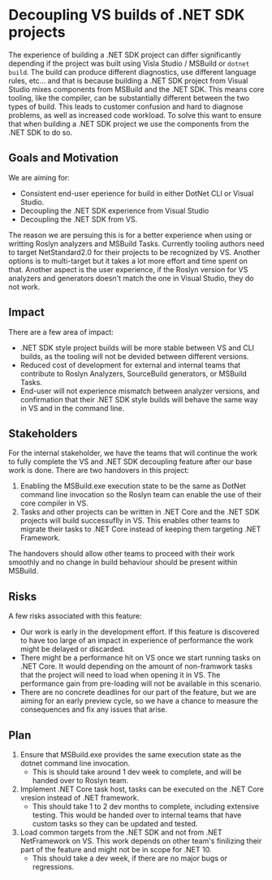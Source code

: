 # Decoupling VS builds of .NET SDK projects
The experience of building a .NET SDK project can differ significantly depending if the project was built using Visla Studio / MSBuild or `dotnet build`. The build can produce different diagnostics, use different language rules, etc... and that is because building a .NET SDK project from Visual Studio mixes components from MSBuild and the .NET SDK. This means core tooling, like the compiler, can be substantially different between the two types of build. This leads to customer confusion and hard to diagnose problems, as well as increased code workload. To solve this want to ensure that when building a .NET SDK project we use the components from the .NET SDK to do so.

## Goals and Motivation

We are aiming for:
 - Consistent end-user eperience for build in either DotNet CLI or Visual Studio.
 - Decoupling the .NET SDK experience from Visual Studio 
 - Decoupling the .NET SDK from VS.

The reason we are persuing this is for a better experience when using or writting Roslyn analyzers and MSBuild Tasks. Currently tooling authors need to target NetStandard2.0 for their projects to be recognized by VS. Another options is to multi-target but it takes a lot more effort and time spent on that. Another aspect is the user experience, if the Roslyn version for VS analyzers and generators doesn't match the one in Visual Studio, they do not work.

## Impact
There are a few area of impact:
 - .NET SDK style project builds will be more stable between VS and CLI builds, as the tooling will not be devided between different versions.
 - Reduced cost of development for external and internal teams that contribute to Roslyn Analyzers, SourceBuild generators, or MSBuild Tasks.
 - End-user will not experience mismatch between analyzer versions, and confirmation that their .NET SDK style builds will behave the same way in VS and in the command line.

## Stakeholders
For the internal stakeholder, we have the teams that will continue the work to fully complete the VS and .NET SDK decoupling feature after our base work is done. There are two handovers in this project:

1. Enabling the MSBuild.exe execution state to be the same as DotNet command line invocation so the Roslyn team can enable the use of their core compiler in VS.
2. Tasks and other projects can be written in .NET Core and the .NET SDK projects will build successuflly in VS. This enables other teams to migrate their tasks to .NET Core instead of keeping them targeting .NET Framework.

The handovers should allow other teams to proceed with their work smoothly and no change in build behaviour should be present within MSBuild.

## Risks
A few risks associated with this feature:
 - Our work is early in the development effort. If this feature is discovered to have too large of an impact in experience of performance the work might be delayed or discarded.
 - There might be a performance hit on VS once we start running tasks on .NET Core. It would depending on the amount of non-framwork tasks that the project will need to load when opening it in VS. The performance gain from pre-loading will not be available in this scenario.
 - There are no concrete deadlines for our part of the feature, but we are aiming for an early preview cycle, so we have a chance to measure the consequences and fix any issues that arise.

## Plan
 1. Ensure that MSBuild.exe provides the same execution state as the dotnet command line invocation.
    -  This is should take around 1 dev week to complete, and will be handed over to Roslyn team.
 2. Implement .NET Core task host, tasks can be executed on the .NET Core vresion instead of .NET framework.
    - This should take 1 to 2 dev months to complete, including extensive testing. This would be handed over to internal teams that have custom tasks so they can be updated and tested.
 3. Load common targets from the .NET SDK and not from .NET NetFramework on VS. This work depends on other team's finilizing their part of the feature and might not be in scope for .NET 10.
    - This should take a dev week, if there are no major bugs or regressions.

